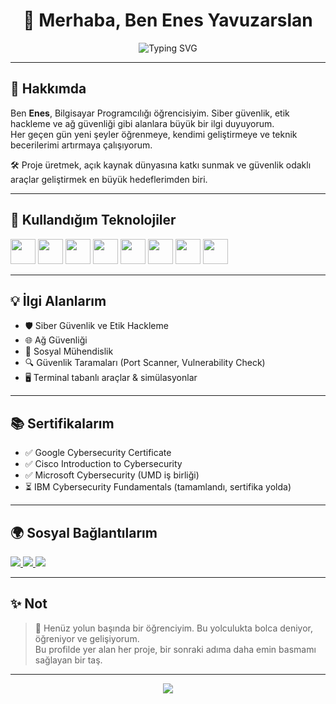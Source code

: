 <h1 align="center">👋 Merhaba, Ben Enes Yavuzarslan</h1>

<p align="center">
  <img src="https://readme-typing-svg.herokuapp.com?font=Fira+Code&size=24&pause=1000&color=0AFFEF&vCenter=true&width=500&lines=Siber+G%C3%BCvenlik+Merakl%C4%B1s%C4%B1y%C4%B1m!;%C3%96%C4%9Freniyorum%2C+Geli%C5%9Fiyorum...;Etik+Hacklemeye+ilgi+duyuyorum!" alt="Typing SVG" />
</p>

---

## 🧠 Hakkımda
Ben **Enes**, Bilgisayar Programcılığı öğrencisiyim. Siber güvenlik, etik hackleme ve ağ güvenliği gibi alanlara büyük bir ilgi duyuyorum.  
Her geçen gün yeni şeyler öğrenmeye, kendimi geliştirmeye ve teknik becerilerimi artırmaya çalışıyorum.  

🛠️ Proje üretmek, açık kaynak dünyasına katkı sunmak ve güvenlik odaklı araçlar geliştirmek en büyük hedeflerimden biri.

---

## 🧰 Kullandığım Teknolojiler

<p align="left">
  <img src="https://cdn.jsdelivr.net/gh/devicons/devicon/icons/html5/html5-original.svg" width="40" height="40"/>
  <img src="https://cdn.jsdelivr.net/gh/devicons/devicon/icons/css3/css3-original.svg" width="40" height="40"/>
  <img src="https://cdn.jsdelivr.net/gh/devicons/devicon/icons/javascript/javascript-original.svg" width="40" height="40"/>
  <img src="https://cdn.jsdelivr.net/gh/devicons/devicon/icons/python/python-original.svg" width="40" height="40"/>
  <img src="https://cdn.jsdelivr.net/gh/devicons/devicon/icons/php/php-original.svg" width="40" height="40"/>
  <img src="https://cdn.jsdelivr.net/gh/devicons/devicon/icons/c/c-original.svg" width="40" height="40"/>
  <img src="https://cdn.jsdelivr.net/gh/devicons/devicon/icons/cplusplus/cplusplus-original.svg" width="40" height="40"/>
  <img src="https://cdn.jsdelivr.net/gh/devicons/devicon/icons/csharp/csharp-original.svg" width="40" height="40"/>
</p>

---

## 💡 İlgi Alanlarım

- 🛡️ Siber Güvenlik ve Etik Hackleme  
- 🌐 Ağ Güvenliği  
- 🧠 Sosyal Mühendislik  
- 🔍 Güvenlik Taramaları (Port Scanner, Vulnerability Check)  
- 🖥️ Terminal tabanlı araçlar & simülasyonlar  

---

## 📚 Sertifikalarım

- ✅ Google Cybersecurity Certificate  
- ✅ Cisco Introduction to Cybersecurity  
- ✅ Microsoft Cybersecurity (UMD iş birliği)  
- ⏳ IBM Cybersecurity Fundamentals (tamamlandı, sertifika yolda)

---

## 🌍 Sosyal Bağlantılarım

<p align="left">
  <a href="https://www.linkedin.com/in/enesyavuzarslan/" target="_blank">
    <img src="https://img.shields.io/badge/LinkedIn-blue?style=for-the-badge&logo=linkedin" />
  </a>
  <a href="https://github.com/enesyavuzarslannn" target="_blank">
    <img src="https://img.shields.io/badge/GitHub-black?style=for-the-badge&logo=github" />
  </a>
  <a href="https://medium.com/@ensyazilim1" target="_blank">
    <img src="https://img.shields.io/badge/Medium-white?style=for-the-badge&logo=medium&logoColor=black" />
  </a>
</p>

---

## ✨ Not

> 🧩 Henüz yolun başında bir öğrenciyim. Bu yolculukta bolca deniyor, öğreniyor ve gelişiyorum.  
> Bu profilde yer alan her proje, bir sonraki adıma daha emin basmamı sağlayan bir taş.

---

<p align="center">
  <img src="https://capsule-render.vercel.app/api?type=waving&height=140&section=footer&color=0AFFEF" />
</p>
